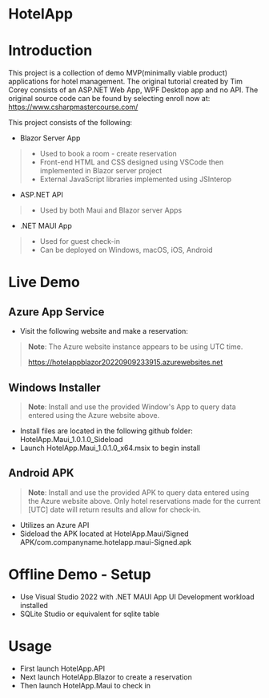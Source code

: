 # HotelApp

# Introduction
This project is a collection of demo MVP(minimally viable product) applications for hotel management.
The original tutorial created by Tim Corey consists of an ASP.NET Web App, WPF Desktop app and no API. 
The original source code can be found by selecting enroll now at: https://www.csharpmastercourse.com/

This project consists of the following:
* Blazor Server App
> * Used to book a room - create reservation
> * Front-end HTML and CSS designed using VSCode then implemented in Blazor server project
> * External JavaScript libraries implemented using JSInterop
* ASP.NET API 
> * Used by both Maui and Blazor server Apps
* .NET MAUI App
> * Used for guest check-in 
> * Can be deployed on Windows, macOS, iOS, Android

# Live Demo
## Azure App Service
* Visit the following website and make a reservation:
>**Note**: The Azure website instance appears to be using UTC time.
>
> https://hotelappblazor20220909233915.azurewebsites.net

## Windows Installer
>**Note**: Install and use the provided Window's App to query data entered using the Azure website above.
* Install files are located in the following github folder: HotelApp.Maui_1.0.1.0_Sideload
* Launch HotelApp.Maui_1.0.1.0_x64.msix to begin install

## Android APK
>**Note**: Install and use the provided APK to query data entered using the Azure website above.
Only hotel reservations made for the current [UTC] date will return results and allow for check-in.
* Utilizes an Azure API
* Sideload the APK located at HotelApp.Maui/Signed APK/com.companyname.hotelapp.maui-Signed.apk

# Offline Demo - Setup
* Use Visual Studio 2022 with .NET MAUI App UI Development workload installed
* SQLite Studio or equivalent for sqlite table

# Usage
* First launch HotelApp.API 
* Next launch HotelApp.Blazor to create a reservation
* Then launch HotelApp.Maui to check in


